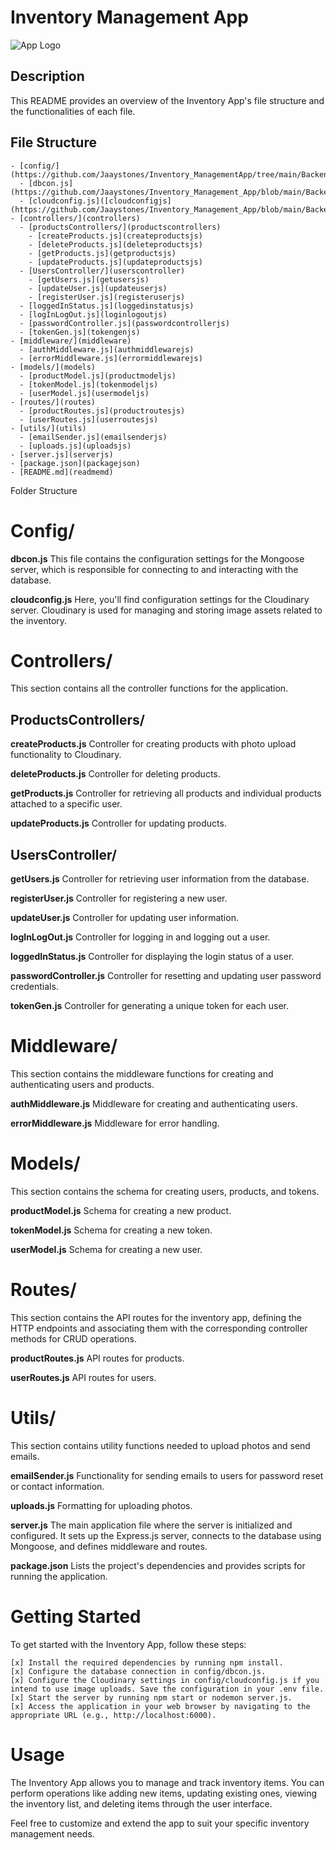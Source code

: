 # Inventory Management App

![App Logo](link_to_your_logo.png)

## Description

This README provides an overview of the Inventory App's file structure and the functionalities of each file.

## File Structure

```
- [config/](https://github.com/Jaaystones/Inventory_ManagementApp/tree/main/Backend/config)
  - [dbcon.js](https://github.com/Jaaystones/Inventory_Management_App/blob/main/Backend/config/DbConn.js)
  - [cloudconfig.js]([cloudconfigjs](https://github.com/Jaaystones/Inventory_Management_App/blob/main/Backend/config/DbConn.js))
- [controllers/](controllers)
  - [productsControllers/](productscontrollers)
    - [createProducts.js](createproductsjs)
    - [deleteProducts.js](deleteproductsjs)
    - [getProducts.js](getproductsjs)
    - [updateProducts.js](updateproductsjs)
  - [UsersController/](userscontroller)
    - [getUsers.js](getusersjs)
    - [updateUser.js](updateuserjs)
    - [registerUser.js](registeruserjs)
  - [loggedInStatus.js](loggedinstatusjs)
  - [logInLogOut.js](loginlogoutjs)
  - [passwordController.js](passwordcontrollerjs)
  - [tokenGen.js](tokengenjs)
- [middleware/](middleware)
  - [authMiddleware.js](authmiddlewarejs)
  - [errorMiddleware.js](errormiddlewarejs)  
- [models/](models)
  - [productModel.js](productmodeljs)
  - [tokenModel.js](tokenmodeljs)
  - [userModel.js](usermodeljs)
- [routes/](routes)
  - [productRoutes.js](productroutesjs)
  - [userRoutes.js](userroutesjs)
- [utils/](utils)
  - [emailSender.js](emailsenderjs)
  - [uploads.js](uploadsjs)
- [server.js](serverjs)
- [package.json](packagejson)
- [README.md](readmemd)

```

Folder Structure
# Config/
**dbcon.js**
This file contains the configuration settings for the Mongoose server, which is responsible for connecting to and interacting with the database.

**cloudconfig.js**
Here, you'll find configuration settings for the Cloudinary server. Cloudinary is used for managing and storing image assets related to the inventory.

# Controllers/
This section contains all the controller functions for the application.

## ProductsControllers/
**createProducts.js**
Controller for creating products with photo upload functionality to Cloudinary.

**deleteProducts.js**
Controller for deleting products.

**getProducts.js**
Controller for retrieving all products and individual products attached to a specific user.

**updateProducts.js**
Controller for updating products.

## UsersController/
**getUsers.js**
Controller for retrieving user information from the database.

**registerUser.js**
Controller for registering a new user.

**updateUser.js**
Controller for updating user information.

**logInLogOut.js**
Controller for logging in and logging out a user.

**loggedInStatus.js**
Controller for displaying the login status of a user.

**passwordController.js**
Controller for resetting and updating user password credentials.

**tokenGen.js**
Controller for generating a unique token for each user.

# Middleware/
This section contains the middleware functions for creating and authenticating users and products.

**authMiddleware.js**
Middleware for creating and authenticating users.

**errorMiddleware.js**
Middleware for error handling.

# Models/
This section contains the schema for creating users, products, and tokens.

**productModel.js**
Schema for creating a new product.

**tokenModel.js**
Schema for creating a new token.

**userModel.js**
Schema for creating a new user.

# Routes/
This section contains the API routes for the inventory app, defining the HTTP endpoints and associating them with the corresponding controller methods for CRUD operations.

**productRoutes.js**
API routes for products.

**userRoutes.js**
API routes for users.

# Utils/
This section contains utility functions needed to upload photos and send emails.

**emailSender.js**
Functionality for sending emails to users for password reset or contact information.

**uploads.js**
Formatting for uploading photos.

**server.js**
The main application file where the server is initialized and configured. It sets up the Express.js server, connects to the database using Mongoose, and defines middleware and routes.

**package.json**
Lists the project's dependencies and provides scripts for running the application.

# Getting Started
To get started with the Inventory App, follow these steps:
```
[x] Install the required dependencies by running npm install.
[x] Configure the database connection in config/dbcon.js.
[x] Configure the Cloudinary settings in config/cloudconfig.js if you intend to use image uploads. Save the configuration in your .env file.
[x] Start the server by running npm start or nodemon server.js.
[x] Access the application in your web browser by navigating to the appropriate URL (e.g., http://localhost:6000).

```

# Usage
The Inventory App allows you to manage and track inventory items. You can perform operations like adding new items, updating existing ones, viewing the inventory list, and deleting items through the user interface.

Feel free to customize and extend the app to suit your specific inventory management needs.
